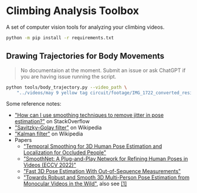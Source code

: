 # Climbing Analysis Toolbox 

A set of computer vision tools for analyzing your climbing videos.

```bash
python -m pip install -r requirements.txt
```

## Drawing Trajectories for Body Movements

> No documentaion at the moment. Submit an issue or ask ChatGPT if you are having issue running the script.

```bash
python tools/body_trajectory.py --video_path \
    "../videos/may 9 yellow tag circuit/footage/IMG_1722_converted_resized.mp4"
```

Some reference notes:

- ["How can I use smoothing techniques to remove jitter in pose estimation?"](https://stackoverflow.com/questions/52450681/how-can-i-use-smoothing-techniques-to-remove-jitter-in-pose-estimation) on StackOverflow
- ["Savitzky–Golay filter"](https://en.wikipedia.org/wiki/Savitzky%E2%80%93Golay_filter) on Wikipedia
- ["Kalman filter"](https://en.wikipedia.org/wiki/Kalman_filter) on Wikipedia
- Papers
    - ["Temporal Smoothing for 3D Human Pose Estimation and Localization for Occluded People"](https://arxiv.org/abs/2011.00250)
    - ["SmoothNet: A Plug-and-Play Network for Refining Human Poses in Videos (ECCV 2022)"](https://ailingzeng.site/smoothnet)
    - ["Fast 3D Pose Estimation With Out-of-Sequence Measurements"](https://dellaert.github.io/files/Ranganathan07iros.pdf)
    - ["Towards Robust and Smooth 3D Multi-Person Pose Estimation from Monocular Videos in the Wild"](https://www.youtube.com/watch?v=yrQ3ZU4zB6Q), also see [[1]](https://openaccess.thecvf.com/content/ICCV2023/papers/Park_Towards_Robust_and_Smooth_3D_Multi-Person_Pose_Estimation_from_Monocular_ICCV_2023_paper.pdf)
